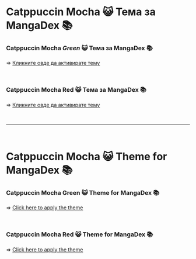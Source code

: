 # Catppuccin Mocha 😺 Тема за MangaDex 📚 

### Catppuccin Mocha <i>Green</i> 😺 Тема за MangaDex 📚  

=> [Кликните овде да активирате тему](https://mangadex.org/?theme=AAMxLjEBAQI0YmIzMTliMC1jYzQ2LTQwY2QtYjg4Mi01ZjUwOTViNjkxOTAD9NbN_wQuHh7_BRsREf8GYkhG_wcmHBz_CFpHRf8Jd15b_wo9MC__C3BbWP8MjXJu_w1TREL_DoZwbP8PnoqH_xBqWFX_EZyEf_8SsqCc_xODamX_FLKZk_8Vx7Wx_xadfXX_F97Cuv8YspmT_xlaR0X_GnBbWP8bcFtY_xxEMjH_HXusf_8eoeOm_x8bZCj_IKiL8_8hK6BA_yKv4vn_I-vcif8k3sK6_yX3psv_Jvq0if8nqIvz_yiFXe7_KWMv6f8%3D) 

<br>

### Catppuccin Mocha Red 😺 Тема за MangaDex 📚  

=> [Кликните овде да активирате тему](https://mangadex.org/?theme=AAMxLjEBAQI0YmIzMTliMC1jYzQ2LTQwY2QtYjg4Mi01ZjUwOTViNjkxOTAD9NbN_wQuHh7_BRsREf8GYkhG_wcmHBz_CFpHRf8Jd15b_wo9MC__C3BbWP8MjXJu_w1TREL_DoZwbP8PnoqH_xBqWFX_EZyEf_8SsqCc_xODamX_FLKZk_8Vx7Wx_xadfXX_F97Cuv8YspmT_xlaR0X_GnBbWP8bcFtY_xxEMjH_HTkP0v8eMw26_x8mCov_IKiL8_8hoeOm_yKv4vn_I-vcif8k3sK6_yX3psv_Jvq0if8nqIvz_yiFXe7_KWMv6f8%3D)

<br>

---

<br>

# Catppuccin Mocha 😺 Theme for MangaDex 📚  

### Catppuccin Mocha Green 😺 Theme for MangaDex 📚  

=> [Click here to apply the theme](https://mangadex.org/?theme=AAMxLjEBAQI0YmIzMTliMC1jYzQ2LTQwY2QtYjg4Mi01ZjUwOTViNjkxOTAD9NbN_wQuHh7_BRsREf8GYkhG_wcmHBz_CFpHRf8Jd15b_wo9MC__C3BbWP8MjXJu_w1TREL_DoZwbP8PnoqH_xBqWFX_EZyEf_8SsqCc_xODamX_FLKZk_8Vx7Wx_xadfXX_F97Cuv8YspmT_xlaR0X_GnBbWP8bcFtY_xxEMjH_HXusf_8eoeOm_x8bZCj_IKiL8_8hK6BA_yKv4vn_I-vcif8k3sK6_yX3psv_Jvq0if8nqIvz_yiFXe7_KWMv6f8%3D) 

<br>

### Catppuccin Mocha Red 😺 Theme for MangaDex 📚  

=> [Click here to apply the theme](https://mangadex.org/?theme=AAMxLjEBAQI0YmIzMTliMC1jYzQ2LTQwY2QtYjg4Mi01ZjUwOTViNjkxOTAD9NbN_wQuHh7_BRsREf8GYkhG_wcmHBz_CFpHRf8Jd15b_wo9MC__C3BbWP8MjXJu_w1TREL_DoZwbP8PnoqH_xBqWFX_EZyEf_8SsqCc_xODamX_FLKZk_8Vx7Wx_xadfXX_F97Cuv8YspmT_xlaR0X_GnBbWP8bcFtY_xxEMjH_HTkP0v8eMw26_x8mCov_IKiL8_8hoeOm_yKv4vn_I-vcif8k3sK6_yX3psv_Jvq0if8nqIvz_yiFXe7_KWMv6f8%3D)
